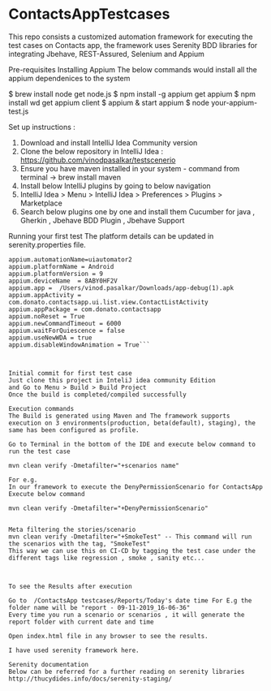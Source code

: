 # ContactsAppTestcases

This repo consists a customized automation framework for executing the test cases on Contacts app, the framework uses Serenity BDD libraries for integrating Jbehave, REST-Assured, Selenium and Appium

Pre-requisites
Installing Appium
The below commands would install all the appium dependenices to the system

$ brew install node       get node.js
$ npm install -g appium   get appium
$ npm install wd          get appium client
$ appium &                start appium
$ node your-appium-test.js

Set up instructions :

1. Download and install IntelliJ Idea Community version
2. Clone the below repository in IntelliJ Idea  : https://github.com/vinodpasalkar/testscenerio
3. Ensure you have maven installed in your system - command from terminal -> brew install maven
4. Install below IntelliJ plugins by going to below navigation
5. IntelliJ Idea > Menu > IntelliJ Idea > Preferences > Plugins > Marketplace
6. Search below plugins one by one and install them
 Cucumber for java , Gherkin , Jbehave BDD Plugin , Jbehave Support

Running your first test
The platform details can be updated in serenity.properties file.

```Android dependencies
appium.automationName=uiautomator2
appium.platformName = Android
appium.platformVersion = 9
appium.deviceName  = 8ABY0HF2V
appium.app =  /Users/vinod.pasalkar/Downloads/app-debug(1).apk
appium.appActivity = com.donato.contactsapp.ui.list.view.ContactListActivity
appium.appPackage = com.donato.contactsapp
appium.noReset = True
appium.newCommandTimeout = 6000
appium.waitForQuiescence = false
appium.useNewWDA = true
appium.disableWindowAnimation = True```



Initial commit for first test case 
Just clone this project in InteliJ idea community Edition
and Go to Menu > Build > Build Project
Once the build is completed/compiled successfully

Execution commands
The Build is generated using Maven and The framework supports execution on 3 environments(production, beta(default), staging), the same has been configured as profile.

Go to Terminal in the bottom of the IDE and execute below command to run the test case

mvn clean verify -Dmetafilter="+scenarios name"

For e.g. 
In our framework to execute the DenyPermissionScenario for ContactsApp
Execute below command
 
mvn clean verify -Dmetafilter="+DenyPermissionScenario"
  
  
Meta filtering the stories/scenario
mvn clean verify -Dmetafilter="+SmokeTest" -- This command will run the scenarios with the tag, "SmokeTest"
This way we can use this on CI-CD by tagging the test case under the different tags like regression , smoke , sanity etc...


  
To see the Results after execution
  
Go to  /ContactsApp testcases/Reports/Today's date time For E.g the folder name will be "report - 09-11-2019_16-06-36"
Every time you run a scenario or scenarios , it will generate the report folder with current date and time
  
Open index.html file in any browser to see the results.
  
I have used serenity framework here.

Serenity documentation
Below can be referred for a further reading on serenity libraries http://thucydides.info/docs/serenity-staging/
